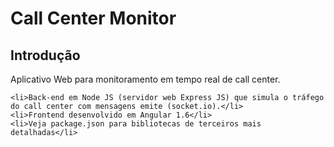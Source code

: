 # Call Center Monitor

## Introdução


Aplicativo Web para monitoramento em tempo real de call center.


    <li>Back-end em Node JS (servidor web Express JS) que simula o tráfego do call center com mensagens emite (socket.io).</li>
    <li>Frontend desenvolvido em Angular 1.6</li>
    <li>Veja package.json para bibliotecas de terceiros mais detalhadas</li>
</ul>



